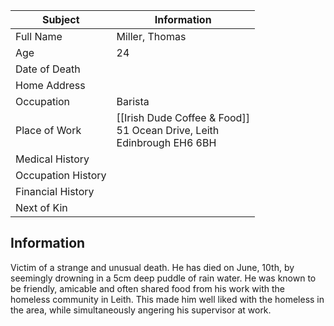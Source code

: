 | Subject            | Information                                                                 |
| ------------------ | --------------------------------------------------------------------------- |
| Full Name          | Miller, Thomas                                                              |
| Age                | 24                                                                          |
| Date of Death      |                                                                             |
| Home Address       |                                                                             |
| Occupation         | Barista                                                                     |
| Place of Work      | [[Irish Dude Coffee & Food]]<br>51 Ocean Drive, Leith<br>Edinbrough EH6 6BH |
| Medical History    |                                                                             |
| Occupation History |                                                                             |
| Financial History  |                                                                             |
| Next of Kin        |                                                                             |
## Information
Victim of a strange and unusual death. He has died on June, 10th, by seemingly drowning in a 5cm deep puddle of rain water. He was known to be friendly, amicable and often shared food from his work with the homeless community in Leith. This made him well liked with the homeless in the area, while simultaneously angering his supervisor at work.